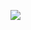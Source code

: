 ![](https://komarev.com/ghpvc/?username=devkennyy&style=flat-square&label=visitors&color=90dcac)

<!-- ![My GitHub stats](https://github-readme-stats.vercel.app/api?username=devkennyy&theme=vue-dark&show_icons=true) -->
